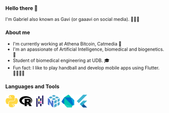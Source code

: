 ### Hello there 👋

I'm Gabriel also known as Gavi (or gaaavi on social media). 👨🏻‍💻

### About me

- I'm currently working at Athena Bitcoin, Catmedia 💼
- I'm an apassionate of Artificial Intelligence, biomedical and biogenetics. 🦾
- Student of biomedical engineering at UDB. 🎓
- Fun fact: I like to play handball a‍nd develop mobile apps using Flutter. 🤾🏻‍♂️📱

### Languages and Tools

<div>
<img src="https://github.com/devicons/devicon/blob/master/icons/python/python-plain.svg" title="Python" alt="Python" width="40" height="40">
<img src="https://github.com/devicons/devicon/blob/master/icons/r/r-plain.svg" title="R" alt="R" width="40" height="40">
<img src="https://github.com/devicons/devicon/blob/master/icons/pandas/pandas-original.svg" title="Pandas" alt="Pandas" width="40" height="40">
<img src="https://github.com/devicons/devicon/blob/master/icons/numpy/numpy-original.svg" title="Numpy" alt="Numpy" width="40" height="40">
<img src="https://github.com/devicons/devicon/blob/master/icons/dart/dart-original.svg" title="dart" alt="dart" width="40" height="40">
<img src="https://github.com/devicons/devicon/blob/master/icons/flutter/flutter-original.svg" title="Flutter" alt="Flutter" width="40" height="40">
</div>

<!--
**gaaavi/gaaavi** is a ✨ _special_ ✨ repository because its `README.md` (this file) appears on your GitHub profile.

Here are some ideas to get you started:

- 🔭 I’m currently working on ...
- 🌱 I’m currently learning ...
- 👯 I’m looking to collaborate on ...
- 🤔 I’m looking for help with ...
- 💬 Ask me about ...
- 📫 How to reach me: ...
- 😄 Pronouns: ...
- ⚡ Fun fact: ...
-->
